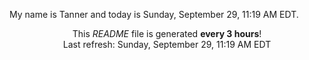 My name is Tanner and today is Sunday, September 29, 11:19 AM EDT.

<p align="center">This <i>README</i> file is generated <b>every 3 hours</b>!</br>Last refresh: Sunday, September 29, 11:19 AM EDT<br /></p>
